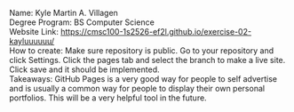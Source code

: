 Name: Kyle Martin A. Villagen  
Degree Program: BS Computer Science  
Website Link: https://cmsc100-1s2526-ef2l.github.io/exercise-02-kayluuuuuu/  
How to create: Make sure repository is public. Go to your repository and click Settings. Click the pages tab and select the branch to make a live site. Click save and it should be implemented.  
Takeaways: GitHub Pages is a very good way for people to self advertise and is usually a common way for people to display their own personal portfolios. This will be a very helpful tool in the future.